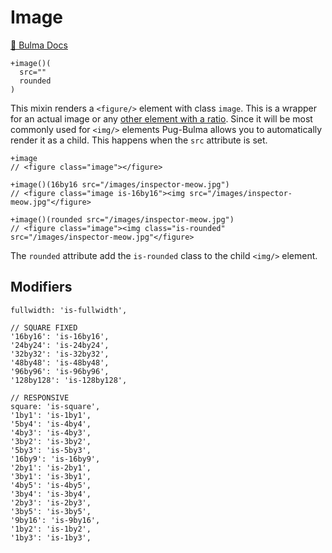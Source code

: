 # Image

[📖 Bulma Docs](https://bulma.io/documentation/elements/image/)

```pug
+image()(
  src=""
  rounded
)
```

This mixin renders a `<figure/>` element with class `image`. This is a wrapper for an actual image or any [other element with a ratio](https://bulma.io/documentation/elements/image/#arbitrary-ratios-with-any-element). Since it will be most commonly used for `<img/>` elements Pug-Bulma allows you to automatically render it as a child. This happens when the `src` attribute is set.

```pug
+image
// <figure class="image"></figure>

+image()(16by16 src="/images/inspector-meow.jpg")
// <figure class="image is-16by16"><img src="/images/inspector-meow.jpg"</figure>

+image()(rounded src="/images/inspector-meow.jpg")
// <figure class="image"><img class="is-rounded" src="/images/inspector-meow.jpg"</figure>
```

The `rounded` attribute add the `is-rounded` class to the child `<img/>` element.

## Modifiers
```
fullwidth: 'is-fullwidth',

// SQUARE FIXED
'16by16': 'is-16by16',
'24by24': 'is-24by24',
'32by32': 'is-32by32',
'48by48': 'is-48by48',
'96by96': 'is-96by96',
'128by128': 'is-128by128',

// RESPONSIVE
square: 'is-square',
'1by1': 'is-1by1',
'5by4': 'is-4by4',
'4by3': 'is-4by3',
'3by2': 'is-3by2',
'5by3': 'is-5by3',
'16by9': 'is-16by9',
'2by1': 'is-2by1',
'3by1': 'is-3by1',
'4by5': 'is-4by5',
'3by4': 'is-3by4',
'2by3': 'is-2by3',
'3by5': 'is-3by5',
'9by16': 'is-9by16',
'1by2': 'is-1by2',
'1by3': 'is-1by3',
```
